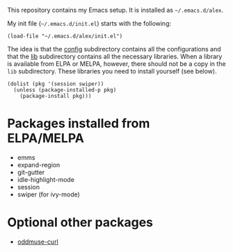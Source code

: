 This repository contains my Emacs setup. It is installed as
`~/.emacs.d/alex`.

My init file (`~/.emacs.d/init.el`) starts with the following:

```
(load-file "~/.emacs.d/alex/init.el")
```

The idea is that the [config](config) subdirectory contains all the
configurations and that the [lib](lib) subdirectory contains all the
necessary libraries. When a library is available from ELPA or MELPA,
however, there should not be a copy in the `lib` subdirectory. These
libraries you need to install yourself (see below).

```
(dolist (pkg '(session swiper))
  (unless (package-installed-p pkg)
    (package-install pkg)))
```

# Packages installed from ELPA/MELPA

* emms
* expand-region
* git-gutter
* idle-highlight-mode
* session
* swiper (for ivy-mode)

# Optional other packages

* [oddmuse-curl](http://www.emacswiki.org/emacs?OddmuseCurl#toc1)
